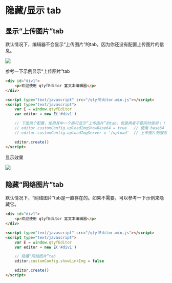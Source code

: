 # 隐藏/显示 tab

## 显示“上传图片”tab

默认情况下，编辑器不会显示“上传图片”的tab，因为你还没有配置上传图片的信息。

![](http://images2015.cnblogs.com/blog/138012/201706/138012-20170601204308039-691571074.png)

参考一下示例显示“上传图片”tab

```html
<div id="div1">
    <p>欢迎使用 qtyfEditor 富文本编辑器</p>
</div>

<script type="text/javascript" src="/qtyfEditor.min.js"></script>
<script type="text/javascript">
    var E = window.qtyfEditor
    var editor = new E('#div1')

    // 下面两个配置，使用其中一个即可显示“上传图片”的tab。但是两者不要同时使用！！！
    // editor.customConfig.uploadImgShowBase64 = true   // 使用 base64 保存图片
    // editor.customConfig.uploadImgServer = '/upload'  // 上传图片到服务器

    editor.create()
</script>
```

显示效果

![](http://images2015.cnblogs.com/blog/138012/201706/138012-20170601204504524-830243744.png)

## 隐藏“网络图片”tab

默认情况下，“网络图片”tab是一直存在的。如果不需要，可以参考一下示例来隐藏它。

```html
<div id="div1">
    <p>欢迎使用 qtyfEditor 富文本编辑器</p>
</div>

<script type="text/javascript" src="/qtyfEditor.min.js"></script>
<script type="text/javascript">
    var E = window.qtyfEditor
    var editor = new E('#div1')

    // 隐藏“网络图片”tab
    editor.customConfig.showLinkImg = false

    editor.create()
</script>
```
